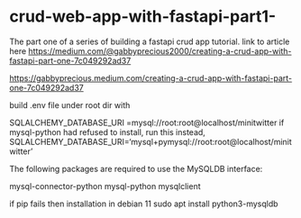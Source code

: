 # crud-web-app-with-fastapi-part1-

The part one of a series of building a fastapi crud app tutorial.
link to article here https://medium.com/@gabbyprecious2000/creating-a-crud-app-with-fastapi-part-one-7c049292ad37

https://gabbyprecious.medium.com/creating-a-crud-app-with-fastapi-part-one-7c049292ad37

build .env file under root dir with

SQLALCHEMY_DATABASE_URI =mysql://root:root@localhost/minitwitter
if mysql-python had refused to install, run this instead,
SQLALCHEMY_DATABASE_URI=‘mysql+pymysql://root:root@localhost/minitwitter’

The following packages are required to use the MySQLDB interface:

mysql-connector-python
mysql-python
mysqlclient

if pip fails then installation in debian 11
sudo apt install python3-mysqldb
